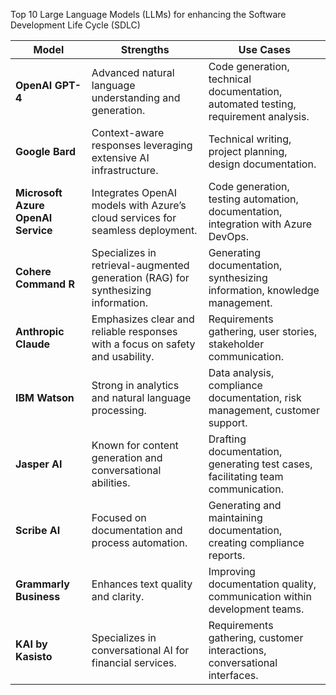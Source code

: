 Top 10 Large Language Models (LLMs) for enhancing the Software Development Life Cycle (SDLC)

| **Model**                        | **Strengths**                                                                 | **Use Cases**                                    |
|----------------------------------|--------------------------------------------------------------------------------|--------------------------------------------------|
| **OpenAI GPT-4**                 | Advanced natural language understanding and generation.                        | Code generation, technical documentation, automated testing, requirement analysis. |
| **Google Bard**                  | Context-aware responses leveraging extensive AI infrastructure.                | Technical writing, project planning, design documentation. |
| **Microsoft Azure OpenAI Service** | Integrates OpenAI models with Azure’s cloud services for seamless deployment. | Code generation, testing automation, documentation, integration with Azure DevOps. |
| **Cohere Command R**             | Specializes in retrieval-augmented generation (RAG) for synthesizing information. | Generating documentation, synthesizing information, knowledge management. |
| **Anthropic Claude**             | Emphasizes clear and reliable responses with a focus on safety and usability.   | Requirements gathering, user stories, stakeholder communication. |
| **IBM Watson**                  | Strong in analytics and natural language processing.                           | Data analysis, compliance documentation, risk management, customer support. |
| **Jasper AI**                   | Known for content generation and conversational abilities.                      | Drafting documentation, generating test cases, facilitating team communication. |
| **Scribe AI**                   | Focused on documentation and process automation.                               | Generating and maintaining documentation, creating compliance reports. |
| **Grammarly Business**          | Enhances text quality and clarity.                                               | Improving documentation quality, communication within development teams. |
| **KAI by Kasisto**              | Specializes in conversational AI for financial services.                       | Requirements gathering, customer interactions, conversational interfaces. |

